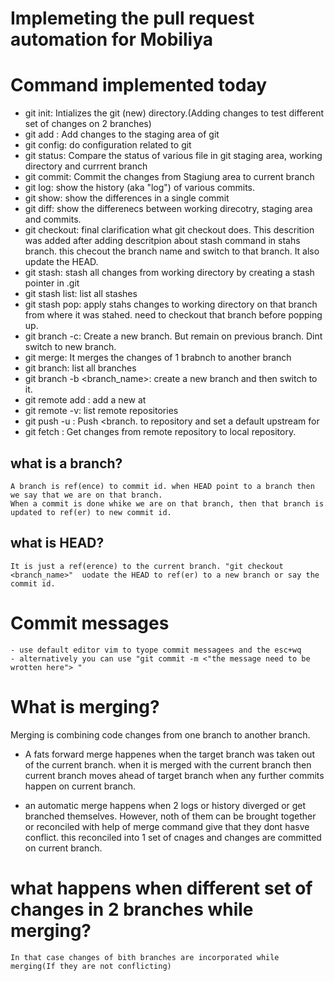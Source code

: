 # Implemeting the pull request automation for Mobiliya


#  Command implemented today

- git init: Intializes the git (new) directory.(Adding changes to test different set of changes on 2 branches)
- git add : Add changes to the staging area of git
- git config: do configuration related to git
- git status: Compare the status of various file in git staging area, working directory and currrent branch
- git commit: Commit the changes from Stagiung area to current branch
- git log: show the history (aka "log") of various commits.
- git show: show the differences in a single commit
- git diff: show the differenecs between working direcotry, staging area and  commits.
- git checkout: final clarification what git checkout does. This descrition was added after adding descritpion about stash command in stahs branch. this checout the branch name and switch to that branch. It also update the HEAD.
- git stash: stash all changes from working directory by creating a stash pointer in .git
- git stash list: list all stashes 
- git stash pop: apply stahs changes to working directory on that branch from where it was stahed. need to checkout that branch before popping up. 
- git branch -c: Create a new branch. But remain on previous branch. Dint switch to new branch.
- git merge: It merges the changes of 1 brabnch to another branch
- git branch: list all branches
- git branch -b <branch_name>: create a new branch and then switch to it.
- git remote add <remote> <url>: add a new <remote> at <url>
- git remote -v: list remote repositories
- git push -u <remote> <branch>: Push <branch. to <remote> repository and set a default upstream for <branch>
- git fetch : Get changes from remote repository to local repository.

## what is a branch?
    A branch is ref(ence) to commit id. when HEAD point to a branch then we say that we are on that branch.
    When a commit is done whike we are on that branch, then that branch is updated to ref(er) to new commit id.

## what is HEAD?
    It is just a ref(erence) to the current branch. "git checkout <branch_name>"  uodate the HEAD to ref(er) to a new branch or say the commit id.



# Commit messages
    - use default editor vim to tyope commit messagees and the esc+wq
    - alternatively you can use "git commit -m <"the message need to be wrotten here"> "

# What is merging?
Merging is combining code changes from one branch to another branch.

- A fats forward merge happenes when the target branch was taken out of the current branch. when it is merged with the current branch then current branch moves ahead of target branch when any further commits happen on current branch.

- an automatic merge happens when 2 logs or history diverged or get branched themselves. However, noth of them can be brought together or reconciled with help of merge command give that they dont hasve conflict. this reconciled into 1 set of cnages and changes are committed on current branch.

# what happens when different set of changes in 2 branches while merging?
    In that case changes of bith branches are incorporated while merging(If they are not conflicting)
